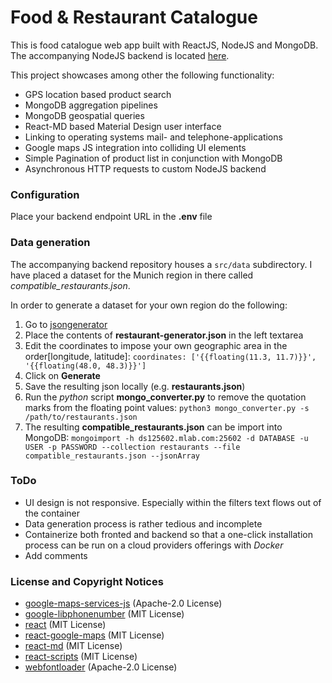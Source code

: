 # Food & Restaurant Catalogue

This is food catalogue web app built with ReactJS, NodeJS and MongoDB.
The accompanying NodeJS backend is located [here](). 

This project showcases among other the following functionality:
 * GPS location based product search
 * MongoDB aggregation pipelines
 * MongoDB geospatial queries
 * React-MD based Material Design user interface
 * Linking to operating systems mail- and telephone-applications
 * Google maps JS integration into colliding UI elements
 * Simple Pagination of product list in conjunction with MongoDB
 * Asynchronous HTTP requests to custom NodeJS backend
 
 ### Configuration
 Place your backend endpoint URL in the __.env__ file 
 
 ### Data generation
 The accompanying backend repository houses a `src/data` subdirectory.
 I have placed a dataset for the Munich region in there called _compatible_restaurants.json_.
 
 In order to generate a dataset for your own region do the following:
 1. Go to [jsongenerator](https://next.json-generator.com/)
 2. Place the contents of __restaurant-generator.json__ in the left textarea
 3. Edit the coordinates to impose your own geographic area in the order[longitude, latitude]: `coordinates: ['{{floating(11.3, 11.7)}}', '{{floating(48.0, 48.3)}}']`
 4. Click on __Generate__
 5. Save the resulting json locally (e.g. __restaurants.json__)
 6. Run the _python_ script __mongo_converter.py__ to remove the quotation marks from the floating point values: `python3 mongo_converter.py -s /path/to/restaurants.json`
 7. The resulting __compatible_restaurants.json__ can be import into MongoDB: `mongoimport -h ds125602.mlab.com:25602 -d DATABASE -u USER -p PASSWORD --collection restaurants --file compatible_restaurants.json --jsonArray`
 
 ### ToDo
 * UI design is not responsive. Especially within the filters text flows out of the container
 * Data generation process is rather tedious and incomplete
 * Containerize both fronted and backend so that a one-click installation process can be run on a cloud providers offerings with _Docker_
 * Add comments
 
 ### License and Copyright Notices
 * [google-maps-services-js](https://github.com/googlemaps/google-maps-services-js/blob/master/LICENSE.md) (Apache-2.0 License)
 * [google-libphonenumber](https://github.com/ruimarinho/google-libphonenumber) (MIT License)
 * [react](https://github.com/facebook/react) (MIT License)
 * [react-google-maps](https://github.com/tomchentw/react-google-maps) (MIT License)
 * [react-md](https://github.com/mlaursen/react-md) (MIT License)
 * [react-scripts](https://github.com/facebook/create-react-app) (MIT License)
 * [webfontloader](https://github.com/typekit/webfontloader) (Apache-2.0 License)